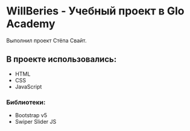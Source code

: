 # WillBeries - Учебный проект в Glo Academy
Выполнил проект Стёпа Свайт.
## В проекте использовались:
- HTML
- CSS
- JavaScript
### Библиотеки:
- Bootstrap v5
- Swiper Slider JS
